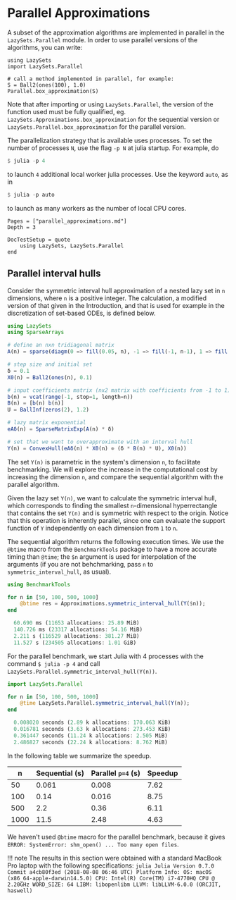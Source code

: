 # Parallel Approximations

A subset of the approximation algorithms are implemented in parallel in the 
`LazySets.Parallel` module. In order to use parallel versions of the algorithms,
you can write:

```@example
using LazySets
import LazySets.Parallel

# call a method implemented in parallel, for example:
S = Ball2(ones(100), 1.0)
Parallel.box_approximation(S)
```

Note that after importing or using `LazySets.Parallel`, the version of the function
used must be fully qualified, eg. `LazySets.Approximations.box_approximation` for the
sequential version or `LazySets.Parallel.box_approximation` for the parallel version.

The parallelization strategy that is available uses processes. To set the number
of processes `N`, use the flag `-p N` at julia startup. For example, do

```julia
$ julia -p 4
```
to launch `4` additional local worker julia processes. Use the keyword `auto`,
as in
```julia
$ julia -p auto
```
to launch as many workers as the number of local CPU cores.


```@contents
Pages = ["parallel_approximations.md"]
Depth = 3
```

```@meta
DocTestSetup = quote
    using LazySets, LazySets.Parallel
end
```

## Parallel interval hulls 

Consider the symmetric interval hull approximation
of a nested lazy set in `n` dimensions, where `n` is a positive integer.
The calculation, a modified version of that given in the Introduction,
and that is used for example in the discretization of set-based ODEs, is defined
below.

```julia
using LazySets
using SparseArrays

# define an nxn tridiagonal matrix
A(n) = sparse(diagm(0 => fill(0.05, n), -1 => fill(-1, n-1), 1 => fill(-1, n-1)))

# step size and initial set
δ = 0.1
X0(n) = Ball2(ones(n), 0.1)

# input coefficients matrix (nx2 matrix with coefficients from -1 to 1)
b(n) = vcat(range(-1, stop=1, length=n))
B(n) = [b(n) b(n)] 
U = BallInf(zeros(2), 1.2)

# lazy matrix exponential
eAδ(n) = SparseMatrixExp(A(n) * δ)

# set that we want to overapproximate with an interval hull
Y(n) = ConvexHull(eAδ(n) * X0(n) ⊕ (δ * B(n) * U), X0(n))
```

The set `Y(n)` is parametric in the system's dimension `n`, to facilitate
benchmarking. We will explore the increase in the computational cost by increasing
the dimension `n`, and compare the sequential algorithm with the parallel algorithm.

Given the lazy set `Y(n)`, we want to calculate the symmetric interval hull, which
corresponds to finding the smallest `n`-dimensional hyperrectangle that contains
the set `Y(n)` and is symmetric with respect to the origin. Notice that this operation
is inherently parallel, since one can evaluate the support function of `Y` independently
on each dimension from `1` to `n`.

The sequential algorithm returns the following execution times. We use
the `@btime` macro from the `BenchmarkTools` package to have a more accurate
timing than `@time`; the `$n` argument is used for interpolation of the arguments
(if you are not behchmarking, pass `n` to `symmetric_interval_hull`, as usual).

```julia
using BenchmarkTools

for n in [50, 100, 500, 1000]
    @btime res = Approximations.symmetric_interval_hull(Y($n));
end

  60.690 ms (11653 allocations: 25.89 MiB)
  140.726 ms (23317 allocations: 54.16 MiB)
  2.211 s (116529 allocations: 381.27 MiB)
  11.527 s (234505 allocations: 1.01 GiB)
```

For the parallel benchmark, we start Julia with 4 processes with the command
`$ julia -p 4` and call `LazySets.Parallel.symmetric_interval_hull(Y(n))`. 

```julia
import LazySets.Parallel

for n in [50, 100, 500, 1000]
    @time LazySets.Parallel.symmetric_interval_hull(Y(n));
end

  0.008020 seconds (2.89 k allocations: 170.063 KiB)
  0.016781 seconds (3.63 k allocations: 273.453 KiB)
  0.361447 seconds (11.24 k allocations: 2.505 MiB)
  2.486827 seconds (22.24 k allocations: 8.762 MiB)
```

In the following table we summarize the speedup.

|n|Sequential (s)| Parallel `p=4` (s) | Speedup|
|---|----|----|----|
|50| 0.061  | 0.008 | 7.62|
|100| 0.14 | 0.016 | 8.75 |
|500| 2.2  | 0.36 | 6.11|
|1000| 11.5 | 2.48 | 4.63|

We haven't used `@btime` macro for the parallel benchmark, because it gives
`ERROR: SystemError: shm_open() ... Too many open files`.

!!! note
    The results in this section were obtained with a standard MacBook Pro laptop
    with the following specifications:
    ```julia
    Julia Version 0.7.0
    Commit a4cb80f3ed (2018-08-08 06:46 UTC)
    Platform Info:
      OS: macOS (x86_64-apple-darwin14.5.0)
      CPU: Intel(R) Core(TM) i7-4770HQ CPU @ 2.20GHz
      WORD_SIZE: 64
      LIBM: libopenlibm
      LLVM: libLLVM-6.0.0 (ORCJIT, haswell)
    ```
